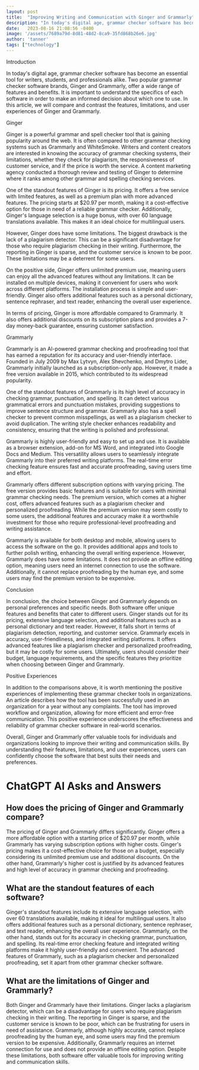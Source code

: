 ```yaml
---
layout: post
title:  "Improving Writing and Communication with Ginger and Grammarly"
description: "In today's digital age, grammar checker software has become an essential tool for writers, students, and professionals alike. Ginger and Grammarly are two leading brands in this space, offering a wide range of features and benefits. In this article, we will explore the specific features, benefits, and positive experiences of using Ginger and Grammarly, empowering individuals and organizations to enhance their writing and communication skills."
date:   2023-08-16 21:08:56 -0400
image: '/assets/7689a79d-8d81-48d2-8ca9-35fd868b26e6.jpg'
author: 'tanner'
tags: ["technology"]
---
```


Introduction

In today's digital age, grammar checker software has become an essential tool for writers, students, and professionals alike. Two popular grammar checker software brands, Ginger and Grammarly, offer a wide range of features and benefits. It is important to understand the specifics of each software in order to make an informed decision about which one to use. In this article, we will compare and contrast the features, limitations, and user experiences of Ginger and Grammarly.

Ginger

Ginger is a powerful grammar and spell checker tool that is gaining popularity around the web. It is often compared to other grammar checking systems such as Grammarly and WhiteSmoke. Writers and content creators are interested in knowing the accuracy of grammar checking systems, their limitations, whether they check for plagiarism, the responsiveness of customer service, and if the price is worth the service. A content marketing agency conducted a thorough review and testing of Ginger to determine where it ranks among other grammar and spelling checking services.

One of the standout features of Ginger is its pricing. It offers a free service with limited features, as well as a premium plan with more advanced features. The pricing starts at $20.97 per month, making it a cost-effective option for those in need of a reliable grammar checker. Additionally, Ginger's language selection is a huge bonus, with over 60 language translations available. This makes it an ideal choice for multilingual users.

However, Ginger does have some limitations. The biggest drawback is the lack of a plagiarism detector. This can be a significant disadvantage for those who require plagiarism checking in their writing. Furthermore, the reporting in Ginger is sparse, and the customer service is known to be poor. These limitations may be a deterrent for some users.

On the positive side, Ginger offers unlimited premium use, meaning users can enjoy all the advanced features without any limitations. It can be installed on multiple devices, making it convenient for users who work across different platforms. The installation process is simple and user-friendly. Ginger also offers additional features such as a personal dictionary, sentence rephraser, and text reader, enhancing the overall user experience.

In terms of pricing, Ginger is more affordable compared to Grammarly. It also offers additional discounts on its subscription plans and provides a 7-day money-back guarantee, ensuring customer satisfaction.

Grammarly

Grammarly is an AI-powered grammar checking and proofreading tool that has earned a reputation for its accuracy and user-friendly interface. Founded in July 2009 by Max Lytvyn, Alex Shevchenko, and Dmytro Lider, Grammarly initially launched as a subscription-only app. However, it made a free version available in 2015, which contributed to its widespread popularity.

One of the standout features of Grammarly is its high level of accuracy in checking grammar, punctuation, and spelling. It can detect various grammatical errors and punctuation mistakes, providing suggestions to improve sentence structure and grammar. Grammarly also has a spell checker to prevent common misspellings, as well as a plagiarism checker to avoid duplication. The writing style checker enhances readability and consistency, ensuring that the writing is polished and professional.

Grammarly is highly user-friendly and easy to set up and use. It is available as a browser extension, add-on for MS Word, and integrated into Google Docs and Medium. This versatility allows users to seamlessly integrate Grammarly into their preferred writing platforms. The real-time error checking feature ensures fast and accurate proofreading, saving users time and effort.

Grammarly offers different subscription options with varying pricing. The free version provides basic features and is suitable for users with minimal grammar checking needs. The premium version, which comes at a higher cost, offers advanced features such as a plagiarism checker and personalized proofreading. While the premium version may seem costly to some users, the additional features and accuracy make it a worthwhile investment for those who require professional-level proofreading and writing assistance.

Grammarly is available for both desktop and mobile, allowing users to access the software on the go. It provides additional apps and tools to further polish writing, enhancing the overall writing experience. However, Grammarly does have some limitations. It does not provide an offline editing option, meaning users need an internet connection to use the software. Additionally, it cannot replace proofreading by the human eye, and some users may find the premium version to be expensive.

Conclusion

In conclusion, the choice between Ginger and Grammarly depends on personal preferences and specific needs. Both software offer unique features and benefits that cater to different users. Ginger stands out for its pricing, extensive language selection, and additional features such as a personal dictionary and text reader. However, it falls short in terms of plagiarism detection, reporting, and customer service. Grammarly excels in accuracy, user-friendliness, and integrated writing platforms. It offers advanced features like a plagiarism checker and personalized proofreading, but it may be costly for some users. Ultimately, users should consider their budget, language requirements, and the specific features they prioritize when choosing between Ginger and Grammarly.

Positive Experiences

In addition to the comparisons above, it is worth mentioning the positive experiences of implementing these grammar checker tools in organizations. An article describes how the tool has been successfully used in an organization for a year without any complaints. The tool has improved workflow and organization, allowing for more efficient and error-free communication. This positive experience underscores the effectiveness and reliability of grammar checker software in real-world scenarios.

Overall, Ginger and Grammarly offer valuable tools for individuals and organizations looking to improve their writing and communication skills. By understanding their features, limitations, and user experiences, users can confidently choose the software that best suits their needs and preferences.


# ChatGPT AI Asks and Answers
## How does the pricing of Ginger and Grammarly compare?
The pricing of Ginger and Grammarly differs significantly. Ginger offers a more affordable option with a starting price of $20.97 per month, while Grammarly has varying subscription options with higher costs. Ginger's pricing makes it a cost-effective choice for those on a budget, especially considering its unlimited premium use and additional discounts. On the other hand, Grammarly's higher cost is justified by its advanced features and high level of accuracy in grammar checking and proofreading.

## What are the standout features of each software?
Ginger's standout features include its extensive language selection, with over 60 translations available, making it ideal for multilingual users. It also offers additional features such as a personal dictionary, sentence rephraser, and text reader, enhancing the overall user experience. Grammarly, on the other hand, stands out for its accuracy in checking grammar, punctuation, and spelling. Its real-time error checking feature and integrated writing platforms make it highly user-friendly and convenient. The advanced features of Grammarly, such as a plagiarism checker and personalized proofreading, set it apart from other grammar checker software.

## What are the limitations of Ginger and Grammarly?
Both Ginger and Grammarly have their limitations. Ginger lacks a plagiarism detector, which can be a disadvantage for users who require plagiarism checking in their writing. The reporting in Ginger is sparse, and the customer service is known to be poor, which can be frustrating for users in need of assistance. Grammarly, although highly accurate, cannot replace proofreading by the human eye, and some users may find the premium version to be expensive. Additionally, Grammarly requires an internet connection for use and does not provide an offline editing option. Despite these limitations, both software offer valuable tools for improving writing and communication skills.

